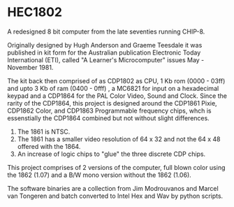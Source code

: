 # HEC1802
A redesigned 8 bit computer from the late seventies running CHIP-8.

Originally designed by Hugh Anderson and Graeme Teesdale it was published in kit form for the Australian publication Electronic Today International (ETI), called "A Learner's Microcomputer" issues May - November 1981.

The kit back then comprised of as CDP1802 as CPU, 1 Kb rom (0000 - 03ff) and upto 3 Kb of ram (0400 - 0fff) , a MC6821 for input on a hexadecimal keypad and a CDP1864 for the PAL Color Video, Sound and Clock.
Since the rarity of the CDP1864, this project is designed around the CDP1861 Pixie, CDP1862 Color, and CDP1863 Programmable frequency chips, whch is essenstially the CDP1864 combined but not without slight differences.
  1. The 1861 is NTSC.
  2. The 1861 has a smaller video resolution of 64 x 32 and not the 64 x 48 offered with the 1864.
  3. An increase of logic chips to "glue" the three discrete CDP chips.

This project comprises of 2 versions of the computer, full blown color using the 1862 (1.07) and a B/W mono version without the 1862 (1.06).


The software binaries are a collection from Jim Modrouvanos and Marcel van Tongeren and batch converted to Intel Hex and Wav by python scripts.



